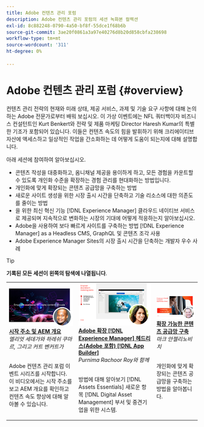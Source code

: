 ```yaml
---
title: Adobe 컨텐츠 관리 포럼
description: Adobe 컨텐츠 관리 포럼의 세션 녹화본 컬렉션
exl-id: 8c882248-0790-4a50-bf8f-55dce1f68b6b
source-git-commit: 3ae20f0861a3a97e40276d8b20d858cbfa238698
workflow-type: tm+mt
source-wordcount: '311'
ht-degree: 0%

---
```


# Adobe 컨텐츠 관리 포럼 {#overview}

컨텐츠 관리 전략의 현재와 미래 상태, 제공 서비스, 과제 및 기술 요구 사항에 대해 논의하는 Adobe 전문가로부터 배워 보십시오. 이 가상 이벤트에는 NFL 쿼터백이자 비즈니스 컨설턴트인 Kurt Benkert와 전략 및 제품 마케팅 Director Haresh Kumar의 특별한 기조가 포함되어 있습니다. 이들은 컨텐츠 속도의 힘을 발휘하기 위해 크리에이티브 자산에 액세스하고 일상적인 작업을 간소화하는 데 어떻게 도움이 되는지에 대해 설명합니다.

아래 세션에 참여하여 알아보십시오.

* 콘텐츠 작성을 대중화하고, 옴니채널 제공을 용이하게 하고, 모든 경험을 카운트할 수 있도록 개인화 수준을 확장하는 경험 관리를 현대화하는 방법입니다.
* 개인화에 맞게 확장되는 콘텐츠 공급망을 구축하는 방법
* 새로운 사이트 생성을 위한 시장 출시 시간을 단축하고 기술 리소스에 대한 의존도를 줄이는 방법
* 을 위한 최신 혁신 기능 [!DNL Experience Manager] 클라우드 네이티브 서비스로 제공되며 지속적으로 변화하는 시장의 기대에 어떻게 적응하는지 알아보십시오.
* Adobe을 사용하여 보다 빠르게 사이트를 구축하는 방법 [!DNL Experience Manager] as a Headless CMS, GraphQL 및 콘텐츠 조각 사용
* Adobe Experience Manager Sites의 시장 출시 시간을 단축하는 개발자 우수 사례

>[!TIP]
>
>**기록된 모든 세션이 왼쪽의 탐색에 나열됩니다**.

<table>
  <tr>
   <td>
      <a href="2022/welcome.md">
      <img alt="시작 주소 및 AEM 개요" src="assets/welcome.png" >
      </a>
      <div>
         <a href="2022/welcome.md"><strong>시작 주소 및 AEM 개요</strong></a>         
         <br/><em>엘리엇 세데가와 하레쉬 쿠마르, 그리고 커트 벤커트가</em>
      </div>
      <p>
        <br/>
         Adobe 컨텐츠 관리 포럼 이벤트 시리즈를 시작합니다. 이 비디오에서는 시작 주소를 보고 AEM 개요를 확인하고 컨텐츠 속도 향상에 대해 알아볼 수 있습니다.
      </p>
   </td>
   <td>
      <a href="2022/assets-for-all.md">
      <img alt="모든 에셋" src="assets/assets-for-all.png" >
      </a>
      <div>
         <a href="2022/assets-for-all.md"><strong>Adobe 확장 [!DNL Experience Manager] 헤드리스(Adobe 포함) [!DNL App Builder]</strong></a>         
         <br/><em>Purnima Rachoor Roy와 함께</em>
      </div>
      <p>
        <br/>
          방법에 대해 알아보기 [!DNL Assets Essentials] 새로운 항목 [!DNL Digital Asset Management] 부서 및 중견기업을 위한 시스템.
      </p>
   </td>
   <td>
      <a href="2022/supply-chain.md">
      <img alt="확장 가능한 콘텐츠 공급망 구축" src="assets/supply-chain.png" />
      </a>
      <div>
         <a href="2022/supply-chain.md"><strong>확장 가능한 콘텐츠 공급망 구축</strong></a>         
         <br/><em>마크 안젤리노비치</em>
      </div>
      <p>
        <br/>
         개인화에 맞게 확장되는 콘텐츠 공급망을 구축하는 방법을 알아봅니다.
      </p>
   </td>
  </tr>
</table>
